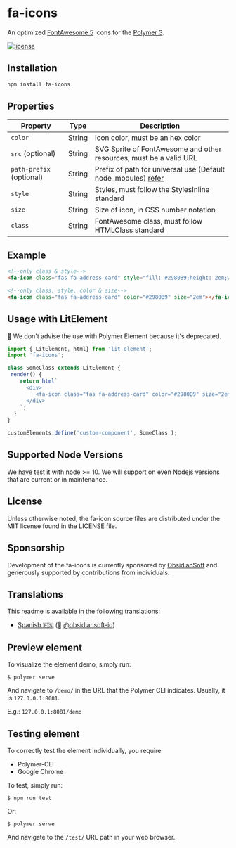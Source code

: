 # fa-icons

An optimized [FontAwesome 5](https://fontawesome.com/) icons for the [Polymer 3](https://www.polymer-project.org/).

[![license](https://camo.githubusercontent.com/11ad3ffb000cd7668567587af947347c738b6472/68747470733a2f2f696d672e736869656c64732e696f2f6e706d2f6c2f657870726573732e7376673f7374796c653d666c61742d737175617265266d61784167653d33363030)](http://opensource.org/licenses/MIT)

## Installation

```bash
npm install fa-icons
```

## Properties

Property | Type | Description
------------ | ------------- | -------------
`color` | String | Icon color, must be an hex color
`src` (optional) | String | SVG Sprite of FontAwesome and other resources, must be a valid URL
`path-prefix` (optional) | String | Prefix of path for universal use (Default node_modules) [refer](https://github.com/obsidiansoft-io/fa-icon/pull/2#issue-296521774)
`style` | String | Styles, must follow the StylesInline standard
`size` | String | Size of icon, in CSS number notation
`class` | String | FontAwesome class, must follow HTMLClass standard

## Example

```html
<!--only class & style-->
<fa-icon class="fas fa-address-card" style="fill: #2980B9;height: 2em;width: 2em;"></fa-icon>

<!--only class, style, color & size-->
<fa-icon class="fas fa-address-card" color="#2980B9" size="2em"></fa-icon>
```

## Usage with LitElement

🚨 We don't advise the use with Polymer Element because it's deprecated.

```javascript
import { LitElement, html} from 'lit-element';
import 'fa-icons';

class SomeClass extends LitElement {
 render() {
    return html`
      <div>
         <fa-icon class="fas fa-address-card" color="#2980B9" size="2em"></fa-icon>
      </div>
    `;
  }
}

customElements.define('custom-component', SomeClass );
```

## Supported Node Versions

We have test it with node >= 10. We will support on even Nodejs versions that are current or in maintenance.

## License

Unless otherwise noted, the fa-icon source files are distributed under the MIT license found in the LICENSE file.

## Sponsorship

Development of the fa-icons is currently sponsored by [ObsidianSoft](https://obsidiansoft.io/) and generously supported by contributions from individuals.

## Translations

This readme is available in the following translations:

- [Spanish :es:](translations/README.spanish.md) (:pray: [@obsidiansoft-io](https://github.com/obsidiansoft-io))

## Preview element

To visualize the element demo, simply run:

```
$ polymer serve
```

And navigate to `/demo/` in the URL that the Polymer CLI indicates. Usually, it is `127.0.0.1:8081`.

E.g.: `127.0.0.1:8081/demo`

## Testing element

To correctly test the element individually, you require:

* Polymer-CLI
* Google Chrome

To test, simply run:

```
$ npm run test
```

Or:

```
$ polymer serve
```

And navigate to the `/test/` URL path in your web browser.